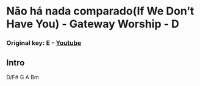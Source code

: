 # Não há nada comparado(If We Don’t Have You) - Gateway Worship - D
### Original key: E - [Youtube](https://www.youtube.com/watch?v=Nms-cc-0YG8)

## Intro
D/F# G A Bm